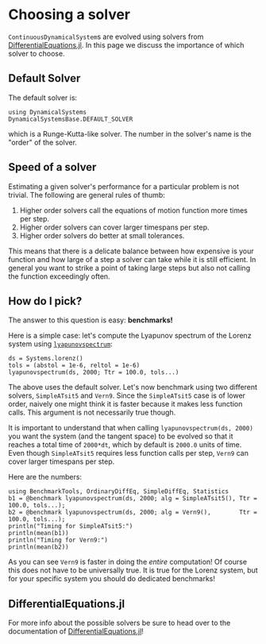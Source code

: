 # Choosing a solver

`ContinuousDynamicalSystem`s are evolved using solvers from [DifferentialEquations.jl](http://docs.juliadiffeq.org/latest/). In this page we discuss the importance of which solver to choose.

## Default Solver
The default solver is:
```@example MAIN
using DynamicalSystems
DynamicalSystemsBase.DEFAULT_SOLVER
```
which is a Runge-Kutta-like solver. The number in the solver's name is the "order" of the solver.

## Speed of a solver
Estimating a given solver's performance for a particular problem is not trivial. The following are general rules of thumb:

1. Higher order solvers call the equations of motion function more times per step.
2. Higher order solvers can cover larger timespans per step.
3. Higher order solvers do better at small tolerances.

This means that there is a delicate balance between how expensive is your function and how large of a step a solver can take while it is still efficient. In general you want to strike a point of taking large steps but also not calling the function exceedingly often.

## How do I pick?
The answer to this question is easy: **benchmarks!**

Here is a simple case: let's compute the Lyapunov spectrum of the Lorenz system using [`lyapunovspectrum`](@ref):
```@example MAIN
ds = Systems.lorenz()
tols = (abstol = 1e-6, reltol = 1e-6)
lyapunovspectrum(ds, 2000; Ttr = 100.0, tols...)
```

The above uses the default solver. Let's now benchmark using two different solvers, `SimpleATsit5` and `Vern9`. Since the `SimpleATsit5` case is of lower order, naively one might think it is faster because it makes less function calls. This argument is not necessarily true though.

It is important to understand that when calling `lyapunovspectrum(ds, 2000)` you want the system (and the tangent space) to be evolved so that it reaches a total time of `2000*dt`, which by default is `2000.0` units of time. Even though `SimpleATsit5` requires less function calls per step, `Vern9` can cover larger timespans per step.

Here are the numbers:
```@example MAIN
using BenchmarkTools, OrdinaryDiffEq, SimpleDiffEq, Statistics
b1 = @benchmark lyapunovspectrum(ds, 2000; alg = SimpleATsit5(), Ttr = 100.0, tols...);
b2 = @benchmark lyapunovspectrum(ds, 2000; alg = Vern9(),        Ttr = 100.0, tols...);
println("Timing for SimpleATsit5:")
println(mean(b1))
println("Timing for Vern9:")
println(mean(b2))
```

As you can see `Vern9` is faster in doing the _entire_ computation! Of course this does not have to be universally true. It is true for the Lorenz system, but for your specific system you should do dedicated benchmarks!

## DifferentialEquations.jl

For more info about the possible solvers be sure to head over to the documentation of [DifferentialEquations.jl](https://diffeq.sciml.ai/latest/)!
